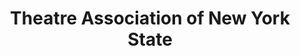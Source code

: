 ---
layout: repo
title: "Theatre Association of New York State"
id: 21580
permalink: repos/21580/
---